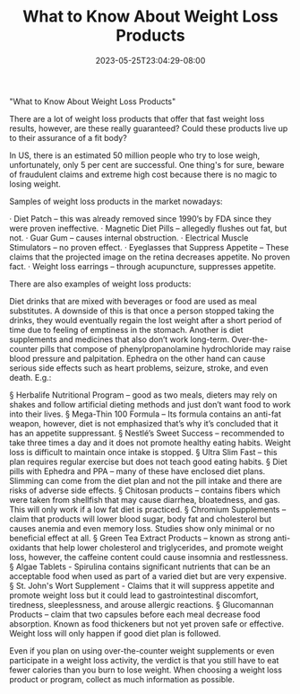 ﻿---
title: "What to Know About Weight Loss Products"
date: 2023-05-25T23:04:29-08:00
description: "Weight Lloss Tips for Web Success"
featured_image: "/images/Weight Lloss.jpg"
tags: ["Weight Lloss"]
---

"What to Know About Weight Loss Products"

There are a lot of weight loss products that offer that fast weight loss results, however, are these really guaranteed?  Could these products live up to their assurance of a fit body? 

In US, there is an estimated 50 million people who try to lose weigh, unfortunately, only 5 per cent are successful.  One thing's for sure, beware of fraudulent claims and extreme high cost because there is no magic to losing weight.

Samples of weight loss products in the market nowadays:

·	Diet Patch – this was already removed since 1990’s by FDA since they were proven ineffective.
·	Magnetic Diet Pills – allegedly flushes out fat, but not.
·	Guar Gum – causes internal obstruction.
·	Electrical Muscle Stimulators – no proven effect.
·	Eyeglasses that Suppress Appetite – These claims that the projected image on the retina decreases appetite.  No proven fact.
·	Weight loss earrings – through acupuncture, suppresses appetite.

There are also examples of weight loss products:

Diet drinks that are mixed with beverages or food are used as meal substitutes.  A downside of this is that once a person stopped taking the drinks, they would eventually regain the lost weight after a short period of time due to feeling of emptiness in the stomach.  Another is diet supplements and medicines that also don’t work long-term.  Over-the-counter pills that compose of phenylpropanolamine hydrochloride may raise blood pressure and palpitation.  Ephedra on the other hand can cause serious side effects such as heart problems, seizure, stroke, and even death. E.g.:

§	Herbalife Nutritional Program – good as two meals, dieters may rely on shakes and follow artificial dieting methods and just don’t want food to work into their lives.
§	Mega-Thin 100 Formula – Its formula contains an anti-fat weapon, however, diet is not emphasized that’s why it’s concluded that it has an appetite suppressant.
§	Nestlé’s Sweet Success – recommended to take three times a day and it does not promote healthy eating habits.  Weight loss is difficult to maintain once intake is stopped.
§	Ultra Slim Fast – this plan requires regular exercise but does not teach good eating habits.
§	Diet pills with Ephedra and PPA – many of these have enclosed diet plans.  Slimming can come from the diet plan and not the pill intake and there are risks of adverse side effects.
§	Chitosan products – contains fibers which were taken from shellfish that may cause diarrhea, bloatedness, and gas.  This will only work if a low fat diet is practiced.
§	Chromium Supplements –claim that products will lower blood sugar, body fat and cholesterol but causes anemia and even memory loss.  Studies show only minimal or no beneficial effect at all. 
§	Green Tea Extract Products – known as strong anti-oxidants that help lower cholesterol and triglycerides, and promote weight loss, however, the caffeine content could cause insomnia and restlessness.
§	Algae Tablets - Spirulina contains significant nutrients that can be an acceptable food when used as part of a varied diet but are very expensive.
§	St. John's Wort Supplement - Claims that it will suppress appetite and promote weight loss but it could lead to gastrointestinal discomfort, tiredness, sleeplessness, and arouse allergic reactions.
§	Glucomannan Products – claim that two capsules before each meal decrease food absorption.  Known as food thickeners but not yet proven safe or effective.  Weight loss will only happen if good diet plan is followed.

Even if you plan on using over-the-counter weight supplements or even participate in a weight loss activity, the verdict is that you still have to eat fewer calories than you burn to lose weight. When choosing a weight loss product or program, collect as much information as possible. 


